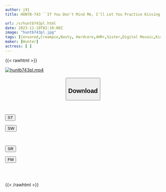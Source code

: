 ```yaml
---
author: j91
title: HUNTB-743 ``If You Don't Mind Me, I'll Let You Practice Kissing...'' An Erotic And Gentle Sister-in-law Who Will Let You Practice Kissing! My Sister-in-law Caught Me Practicing Kissing On My Pillow.

url: /v/huntb743pl.html
date: 2023-11-10T02:10:00Z
image: "huntb743pl.jpg"
tags: [Censored,Creampie,Nasty, Hardcore,4HR+,Sister,Digital Mosaic,Kiss	 ]
maker: [Hunter]
actress: [ ]
---
```



{{< rawhtml >}}

<div class="video" data-videoid="3Ja4yd1g07sRmK">
    <a href="javascript:;">
        <img src="https://my.j91.asia/v/huntb743pl.jpg" width="WIDTH" height="HEIGHT" alt="huntb743pl.mp4" loading="lazy">
    </a>
</div>

<script type="text/javascript" src="https://j91.asia/asset/on-demand-st.js"></script>

<br>
  <link rel="stylesheet" href="https://j91.asia/asset/bs5.css">
  
  <center>
  <button class="btn btn-primary" type="button" data-bs-toggle="collapse" data-bs-target=".multi-collapse" aria-expanded="false" aria-controls="multiCollapseExample1 multiCollapseExample2"><h2>Download</h2></button></center>
</p>
<div class="row">
  <div class="col">
    <div class="collapse multi-collapse" id="multiCollapseExample1">
      <div class="card card-body">
	      	      <br>
<div class="buttons">  
<p><a href="https://streamtape.to/v/3Ja4yd1g07sRmK" target="_blank"><button class="btn-hover color-3"><i class="fa fa-download"></i> ST</button></a></p>
<p><a href="https://sfastwish.com/1orqwoqs0vc9" target="_blank"><button class="btn-hover color-2"><i class="fa fa-download"></i> SW</button></a></p></div>
    </div>
  </div>
</div>
  <div class="col">
    <div class="collapse multi-collapse" id="multiCollapseExample2">
      <div class="card card-body">
	      <br>
<div class="buttons">
<p><a href="https://streamruby.com/4izx5xsycqqt" target="_blank"><button class="btn-hover color-9"><i class="fa fa-download"></i> SR</button></a></p>
<p><a href="https://filemoon.sx/d/ppblstnl351u" target="_blank"><button class="btn-hover color-8"><i class="fa fa-download"></i> FM</button></a></p></div>
<br><br>
      </div>
    </div>
  </div>
</div>

{{< /rawhtml >}}
